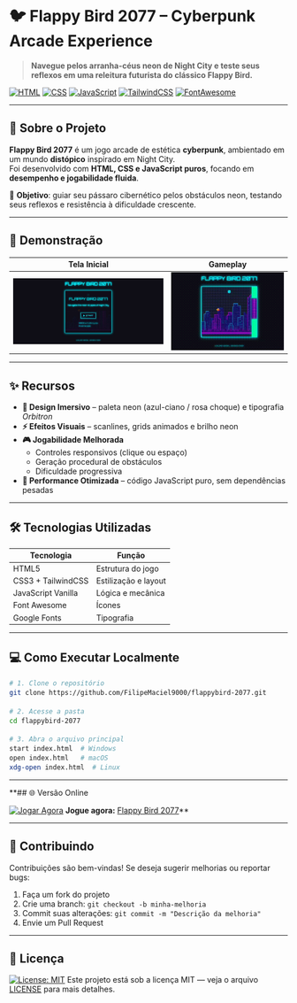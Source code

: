 # 🐦 Flappy Bird 2077 – Cyberpunk Arcade Experience

> **Navegue pelos arranha-céus neon de Night City e teste seus reflexos em uma releitura futurista do clássico Flappy Bird.**

[![HTML](https://img.shields.io/badge/HTML5-E34F26?style=for-the-badge&logo=html5&logoColor=white)](https://developer.mozilla.org/pt-BR/docs/Web/HTML)
[![CSS](https://img.shields.io/badge/CSS3-1572B6?style=for-the-badge&logo=css3&logoColor=white)](https://developer.mozilla.org/pt-BR/docs/Web/CSS)
[![JavaScript](https://img.shields.io/badge/JavaScript-F7DF1E?style=for-the-badge&logo=javascript&logoColor=black)](https://developer.mozilla.org/pt-BR/docs/Web/JavaScript)
[![TailwindCSS](https://img.shields.io/badge/Tailwind_CSS-38B2AC?style=for-the-badge&logo=tailwind-css&logoColor=white)](https://tailwindcss.com/)
[![FontAwesome](https://img.shields.io/badge/Font_Awesome-528EE5?style=for-the-badge&logo=fontawesome&logoColor=white)](https://fontawesome.com/)

---

## 🚀 Sobre o Projeto

**Flappy Bird 2077** é um jogo arcade de estética **cyberpunk**, ambientado em um mundo **distópico** inspirado em Night City.  
Foi desenvolvido com **HTML, CSS e JavaScript puros**, focando em **desempenho e jogabilidade fluida**.

🎯 **Objetivo**: guiar seu pássaro cibernético pelos obstáculos neon, testando seus reflexos e resistência à dificuldade crescente.

---

## 📸 Demonstração

| Tela Inicial                                 | Gameplay                                  |
| -------------------------------------------- | ----------------------------------------- |
| ![Tela Inicial](./assets/images/preview.jpg) | ![Gameplay](./assets/images/gameplay.gif) |

---

## ✨ Recursos

- **🎨 Design Imersivo** – paleta neon (azul-ciano / rosa choque) e tipografia _Orbitron_
- **⚡ Efeitos Visuais** – scanlines, grids animados e brilho neon
- **🎮 Jogabilidade Melhorada**
  - Controles responsivos (clique ou espaço)
  - Geração procedural de obstáculos
  - Dificuldade progressiva
- **🚀 Performance Otimizada** – código JavaScript puro, sem dependências pesadas

---

## 🛠️ Tecnologias Utilizadas

| Tecnologia         | Função               |
| ------------------ | -------------------- |
| HTML5              | Estrutura do jogo    |
| CSS3 + TailwindCSS | Estilização e layout |
| JavaScript Vanilla | Lógica e mecânica    |
| Font Awesome       | Ícones               |
| Google Fonts       | Tipografia           |

---

## 💻 Como Executar Localmente

```bash
# 1. Clone o repositório
git clone https://github.com/FilipeMaciel9000/flappybird-2077.git

# 2. Acesse a pasta
cd flappybird-2077

# 3. Abra o arquivo principal
start index.html  # Windows
open index.html   # macOS
xdg-open index.html  # Linux
```

---

\*\*## 🌐 Versão Online

[![Jogar Agora](https://img.shields.io/badge/Play-Online-brightgreen?style=for-the-badge)](https://FilipeMaciel9000.github.io/flappybird-2077/)
**Jogue agora:** [Flappy Bird 2077](https://FilipeMaciel9000.github.io/flappybird-2077/)\*\*

---

## 🤝 Contribuindo

Contribuições são bem-vindas!
Se deseja sugerir melhorias ou reportar bugs:

1. Faça um fork do projeto
2. Crie uma branch: `git checkout -b minha-melhoria`
3. Commit suas alterações: `git commit -m "Descrição da melhoria"`
4. Envie um Pull Request

---

## 📜 Licença

[![License: MIT](https://img.shields.io/badge/License-MIT-yellow.svg)](https://opensource.org/licenses/MIT)
Este projeto está sob a licença MIT — veja o arquivo [LICENSE](./LICENSE) para mais detalhes.
